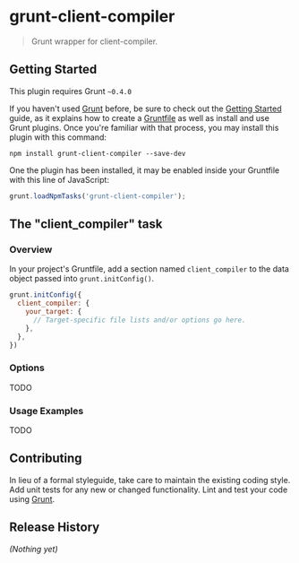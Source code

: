 # grunt-client-compiler

> Grunt wrapper for client-compiler.

## Getting Started
This plugin requires Grunt `~0.4.0`

If you haven't used [Grunt](http://gruntjs.com/) before, be sure to check out the [Getting Started](http://gruntjs.com/getting-started) guide, as it explains how to create a [Gruntfile](http://gruntjs.com/sample-gruntfile) as well as install and use Grunt plugins. Once you're familiar with that process, you may install this plugin with this command:

```shell
npm install grunt-client-compiler --save-dev
```

One the plugin has been installed, it may be enabled inside your Gruntfile with this line of JavaScript:

```js
grunt.loadNpmTasks('grunt-client-compiler');
```

## The "client_compiler" task

### Overview
In your project's Gruntfile, add a section named `client_compiler` to the data object passed into `grunt.initConfig()`.

```js
grunt.initConfig({
  client_compiler: {
    your_target: {
      // Target-specific file lists and/or options go here.
    },
  },
})
```

### Options

TODO

### Usage Examples

TODO

## Contributing
In lieu of a formal styleguide, take care to maintain the existing coding style. Add unit tests for any new or changed functionality. Lint and test your code using [Grunt](http://gruntjs.com/).

## Release History
_(Nothing yet)_
